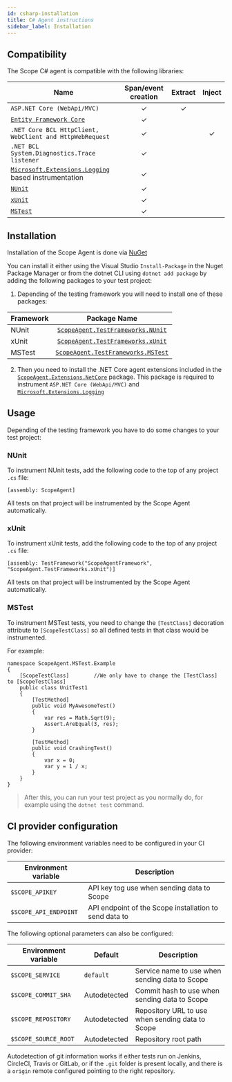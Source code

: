 ```yaml
---
id: csharp-installation
title: C# Agent instructions
sidebar_label: Installation
---
```



## Compatibility

The Scope C# agent is compatible with the following libraries:

Name | Span/event creation | Extract | Inject
-----|:-------------:|:-------:|:------:
`ASP.NET Core (WebApi/MVC)` | ✓ | ✓ | |
[`Entity Framework Core`](https://www.nuget.org/packages/Microsoft.EntityFrameworkCore/) | ✓ |  | |
`.NET Core BCL HttpClient, WebClient and HttpWebRequest` | ✓ |  | ✓|
`.NET BCL System.Diagnostics.Trace listener` | ✓ |  | |
[`Microsoft.Extensions.Logging`](https://www.nuget.org/packages/Microsoft.Extensions.Logging) based instrumentation | ✓ |  | |
[`NUnit`](https://www.nuget.org/packages/NUnit/) | ✓ |  | |
[`xUnit`](https://www.nuget.org/packages/xunit/) | ✓ |  | |
[`MSTest`](https://www.nuget.org/packages/MSTest.TestFramework/) | ✓ |  | |


## Installation

Installation of the Scope Agent is done via [NuGet](https://www.nuget.org/)

You can install it either using the Visual Studio `Install-Package` in the Nuget Package Manager or from the dotnet CLI using `dotnet add package` by adding the following packages to your test project:

1. Depending of the testing framework you will need to install one of these packages:

| Framework | Package Name 						|
|-----------|:---------------------------------:|
| NUnit     | [`ScopeAgent.TestFrameworks.NUnit`](https://www.nuget.org/packages/ScopeAgent.TestFrameworks.NUnit/)   |
| xUnit     | [`ScopeAgent.TestFrameworks.xUnit`](https://www.nuget.org/packages/ScopeAgent.TestFrameworks.xUnit/)   |
| MSTest    | [`ScopeAgent.TestFrameworks.MSTest`](https://www.nuget.org/packages/ScopeAgent.TestFrameworks.MSTest/)  |

2. Then you need to install the .NET Core agent extensions included in the [`ScopeAgent.Extensions.NetCore`](https://www.nuget.org/packages/ScopeAgent.Extensions.NetCore/) package. This package is required to instrument `ASP.NET Core (WebApi/MVC)` and [`Microsoft.Extensions.Logging`](https://www.nuget.org/packages/Microsoft.Extensions.Logging)


## Usage
Depending of the testing framework you have to do some changes to your test project:

### NUnit
To instrument NUnit tests, add the following code to the top of any project `.cs` file: 
```
[assembly: ScopeAgent]
```
All tests on that project will be instrumented by the Scope Agent automatically.

### xUnit
To instrument xUnit tests, add the following code to the top of any project `.cs` file:
```
[assembly: TestFramework("ScopeAgentFramework", "ScopeAgent.TestFrameworks.xUnit")]
```
All tests on that project will be instrumented by the Scope Agent automatically.

### MSTest
To instrument MSTest tests, you need to change the `[TestClass]` decoration attribute to `[ScopeTestClass]` so all defined tests in that class would be instrumented.

For example:

```
namespace ScopeAgent.MSTest.Example
{
    [ScopeTestClass]		//We only have to change the [TestClass] to [ScopeTestClass]
    public class UnitTest1
    {
        [TestMethod]
        public void MyAwesomeTest()
        {
            var res = Math.Sqrt(9);
            Assert.AreEqual(3, res);
        }
        
        [TestMethod]
        public void CrashingTest()
        {
            var x = 0;
            var y = 1 / x;
        }
    }
}
```

>After this, you can run your test project as you normally do, for example using the `dotnet test` command.

## CI provider configuration

The following environment variables need to be configured in your CI provider:

| Environment variable | Description |
|---|---|
| `$SCOPE_APIKEY` | API key tog use when sending data to Scope |
| `$SCOPE_API_ENDPOINT` | API endpoint of the Scope installation to send data to |


The following optional parameters can also be configured:

| Environment variable  | Default | Description |
|---|---|---|
| `$SCOPE_SERVICE` | `default` | Service name to use when sending data to Scope |
| `$SCOPE_COMMIT_SHA` | Autodetected | Commit hash to use when sending data to Scope |
| `$SCOPE_REPOSITORY` | Autodetected | Repository URL to use when sending data to Scope |
| `$SCOPE_SOURCE_ROOT` | Autodetected | Repository root path |

Autodetection of git information works if either tests run on Jenkins, CircleCI, Travis or GitLab, or if the `.git` folder
is present locally, and there is a `origin` remote configured pointing to the right repository.

